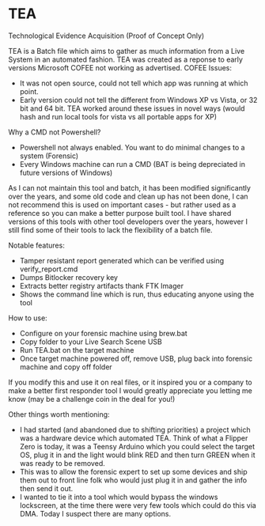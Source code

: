 # TEA
Technological Evidence Acquisition (Proof of Concept Only)

TEA is a Batch file which aims to gather as much information from a Live System in an automated fashion.
TEA was created as a reponse to early versions Microsoft COFEE not working as advertised.
COFEE Issues: 
- It was not open source, could not tell which app was running at which point.
- Early version could not tell the different from Windows XP vs Vista, or 32 bit and 64 bit. TEA worked around these issues in novel ways (would hash and run local tools for vista vs all portable apps for XP)

Why a CMD not Powershell?
- Powershell not always enabled. You want to do minimal changes to a system (Forensic)
- Every Windows machine can run a CMD (BAT is being depreciated in future versions of Windows)

As I can not maintain this tool and batch, it has been modified significantly over the years, and some old code and clean up has not been done, I can not recommend this is used on important cases - but rather used as a reference so you can make a better purpose built tool.
I have shared versions of this tools with other tool developers over the years, however I still find some of their tools to lack the flexibility of a batch file.

Notable features:
- Tamper resistant report generated which can be verified using verify_report.cmd
- Dumps Bitlocker recovery key
- Extracts better registry artifacts thank FTK Imager
- Shows the command line which is run, thus educating anyone using the tool

How to use:
- Configure on your forensic machine using brew.bat
- Copy folder to your Live Search Scene USB
- Run TEA.bat on the target machine
- Once target machine powered off, remove USB, plug back into forensic machine and copy off folder

If you modify this and use it on real files, or it inspired you or a company to make a better first responder tool I would greatly appreciate you letting me know (may be a challenge coin in the deal for you!)

Other things worth mentioning:
- I had started (and abandoned due to shifting priorities) a project which was a hardware device which automated TEA. Think of what a Flipper Zero is today, it was a Teensy Arduino which you could select the target OS, plug it in and the light would blink RED and then turn GREEN when it was ready to be removed.
- This was to allow the forensic expert to set up some devices and ship them out to front line folk who would just plug it in and gather the info then send it out.
- I wanted to tie it into a tool which would bypass the windows lockscreen, at the time there were very few tools which could do this via DMA. Today I suspect there are many options. 
